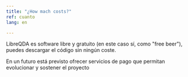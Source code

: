 ```yaml
---
title: "¿How mach costs?"
ref: cuanto
lang: en

---
```


LibreQDA es software libre y gratuito (en este caso sí, como "free beer"), puedes descargar el código sin ningún coste.

En un futuro está previsto ofrecer servicios de pago que permitan evolucionar y sostener el proyecto
